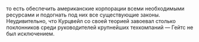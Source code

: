 то есть обеспечить американские корпорации всеми необходимыми ресурсами и подогнать под них все существующие законы. Неудивительно, что Курцвейл со своей теорией завоевал столько поклонников среди руководителей крупнейших техкомпаний — Гейтс не был исключением.
